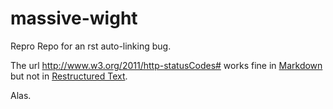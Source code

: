 massive-wight
=============

Repro Repo for an rst auto-linking bug.

The url http://www.w3.org/2011/http-statusCodes# works fine in [Markdown](WORKS_HERE.md) but not in [Restructured Text](NOT_HERE.rst).

Alas.
